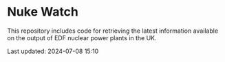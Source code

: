 # Nuke Watch

This repository includes code for retrieving the latest information available on the output of EDF nuclear power plants in the UK.

Last updated: 2024-07-08 15:10